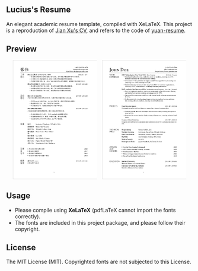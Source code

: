 ## Lucius's Resume

An elegant academic resume template, compiled with XeLaTeX. This project is a reproduction of  [Jian Xu's CV](http://www.jianxu.net/en/files/JianXu_CV.pdf), and refers to the code of [yuan-resume](https://github.com/Xyz-yuanhf/yuan-resume).

## Preview

<p align="center">
  <img src="./preview/resume-zh.jpg" alt="First Image" style="width:45%;"/>
  <img src="./preview/resume.jpg" alt="Second Image" style="width:45%; margin-left: 10px;"/>
</p>

## Usage

- Please compile using **XeLaTeX** (pdfLaTeX cannot import the fonts correctly).
- The fonts are included in this project package, and please follow their copyright.

## License

The MIT License (MIT). Copyrighted fonts are not subjected to this License.
